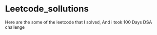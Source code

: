 # Leetcode_sollutions
Here are the some of the leetcode that I solved,
And i took 100 Days DSA challenge 
